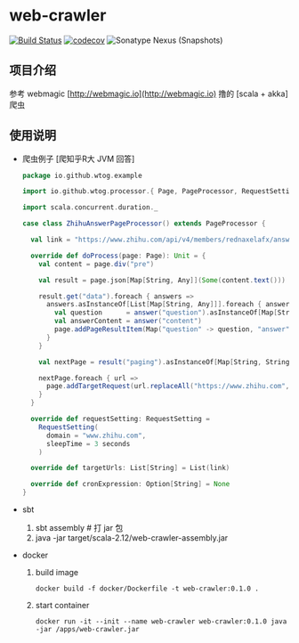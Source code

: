 # web-crawler

[![Build Status](https://travis-ci.com/wtog/web-crawler.svg?branch=dev)](https://travis-ci.com/wtog/web-crawler.svg?branch=dev) [![codecov](https://codecov.io/gh/wtog/web-crawler/branch/master/graph/badge.svg)](https://codecov.io/gh/wtog/web-crawler) ![Sonatype Nexus (Snapshots)](https://img.shields.io/nexus/s/https/oss.sonatype.org/io.github.wtog/web-crawler_2.12.svg)

## 项目介绍

参考 webmagic [http://webmagic.io](http://webmagic.io) 撸的 [scala + akka] 爬虫

## 使用说明

- 爬虫例子 [爬知乎R大 JVM 回答]
  
  ```scala
  package io.github.wtog.example

  import io.github.wtog.processor.{ Page, PageProcessor, RequestSetting }

  import scala.concurrent.duration._

  case class ZhihuAnswerPageProcessor() extends PageProcessor {

    val link = "https://www.zhihu.com/api/v4/members/rednaxelafx/answers?include=data%5B*%5D.is_normal%2Cadmin_closed_comment%2Creward_info%2Cis_collapsed%2Cannotation_action%2Cannotation_detail%2Ccollapse_reason%2Ccollapsed_by%2Csuggest_edit%2Ccomment_count%2Ccan_comment%2Ccontent%2Cvoteup_count%2Creshipment_settings%2Ccomment_permission%2Cmark_infos%2Ccreated_time%2Cupdated_time%2Creview_info%2Cquestion%2Cexcerpt%2Cis_labeled%2Clabel_info%2Crelationship.is_authorized%2Cvoting%2Cis_author%2Cis_thanked%2Cis_nothelp%2Cis_recognized%3Bdata%5B*%5D.author.badge%5B%3F(type%3Dbest_answerer)%5D.topics&offset=0&limit=10&sort_by=created"

    override def doProcess(page: Page): Unit = {
      val content = page.div("pre")

      val result = page.json[Map[String, Any]](Some(content.text()))

      result.get("data").foreach { answers =>
        answers.asInstanceOf[List[Map[String, Any]]].foreach { answer =>
          val question      = answer("question").asInstanceOf[Map[String, String]]("title")
          val answerContent = answer("content")
          page.addPageResultItem(Map("question" -> question, "answer" -> answerContent))
        }
      }

      val nextPage = result("paging").asInstanceOf[Map[String, String]].get("next")

      nextPage.foreach { url =>
        page.addTargetRequest(url.replaceAll("https://www.zhihu.com", "$0/api/v4"))
      }
    }

    override def requestSetting: RequestSetting =
      RequestSetting(
        domain = "www.zhihu.com",
        sleepTime = 3 seconds
      )

    override def targetUrls: List[String] = List(link)

    override def cronExpression: Option[String] = None
  }
  ```
  
- sbt

  1. sbt assembly # 打 jar 包
  2. java -jar target/scala-2.12/web-crawler-assembly.jar

- docker

  1. build image
  
      ```docker
      docker build -f docker/Dockerfile -t web-crawler:0.1.0 .
      ```
    
  2. start container
  
      ```docker
      docker run -it --init --name web-crawler web-crawler:0.1.0 java -jar /apps/web-crawler.jar
      ```
